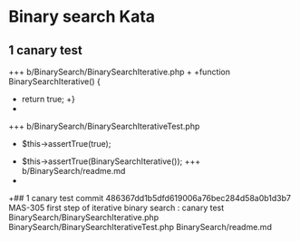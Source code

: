 # Binary search Kata


## 1 canary test

+++ b/BinarySearch/BinarySearchIterative.php
+
+function BinarySearchIterative() {
+  return true;
+}
+
+++ b/BinarySearch/BinarySearchIterativeTest.php
-    $this->assertTrue(true);
+    $this->assertTrue(BinarySearchIterative());
+++ b/BinarySearch/readme.md
+
+## 1 canary test
commit 486367dd1b5dfd619006a76bec284d58a0b1d3b7
     MAS-305 first step of iterative binary search : canary test
BinarySearch/BinarySearchIterative.php
BinarySearch/BinarySearchIterativeTest.php
BinarySearch/readme.md
